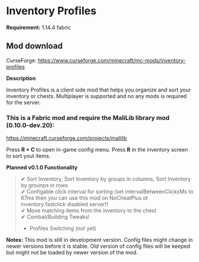 # Inventory Profiles
**Requirement:** 1.14.4 fabric
## Mod download
CurseForge: https://www.curseforge.com/minecraft/mc-mods/inventory-profiles

**Description**

Inventory Profiles is a client side mod that helps you organize and sort your inventory or chests. Multiplayer is supported and no any mods is required for the server.
  
### **This is a Fabric mod and require the MaliLib library mod (0.10.0-dev.20):**
https://minecraft.curseforge.com/projects/malilib


Press **R + C** to open in-game config menu. Press **R** in the inventory screen to sort yout items.

**Planned v0.1.0 Functionality**

> ✔ Sort Inventory, Sort Inventory by groups in columns, Sort Inventory by grounps in rows  
> ✔ Configable click interval for sorting (set intervalBetweenClicksMs to 67ms then you can use this mod on NoCheatPlus ot inventory.fastclick disabled server!)  
> ✔ Move matching items from the inventory to the chest  
> ✔ Combat/Building Tweaks!  
> - Profiles Switching (not yet)

**Notes:** This mod is still in development version. Config files might change in newer versions before it is stable. Old version of config files will be keeped but might not be loaded by newer version of the mod.
